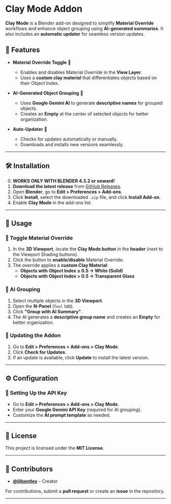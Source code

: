 # Clay Mode Addon

**Clay Mode** is a Blender add-on designed to simplify **Material Override** workflows and enhance object grouping using **AI-generated summaries**. It also includes an **automatic updater** for seamless version updates.

## **📌 Features**
- **Material Override Toggle** 🎨
  - Enables and disables Material Override in the **View Layer**.
  - Uses a **custom clay material** that differentiates objects based on their Object Index.

- **AI-Generated Object Grouping** 🧠
  - Uses **Google Gemini AI** to generate **descriptive names** for grouped objects.
  - Creates an **Empty** at the center of selected objects for better organization.

- **Auto-Updater** 🚀
  - Checks for updates automatically or manually.
  - Downloads and installs new versions seamlessly.

---

## **🛠️ Installation**
0. **WORKS ONLY WITH BLENDER 4.3.2 or onward!**
1. **Download the latest release** from [GitHub Releases](https://github.com/lilbentley/clay_mode/releases).
2. Open **Blender**, go to **Edit > Preferences > Add-ons**.
3. Click **Install**, select the downloaded `.zip` file, and click **Install Add-on**.
4. Enable **Clay Mode** in the add-ons list.

---

## **📖 Usage**

### **🔘 Toggle Material Override**
1. In the **3D Viewport**, locate the **Clay Mode button** in the **header** (next to the Viewport Shading buttons).
2. Click the button to **enable/disable** Material Override.
3. The override applies a **custom Clay Material**:
   - **Objects with Object Index ≤ 0.5 → White (Solid)**
   - **Objects with Object Index > 0.5 → Transparent Glass**
   
### **🧠 AI Grouping**
1. Select multiple objects in the **3D Viewport**.
2. Open the **N-Panel** (`Tool` tab).
3. Click **"Group with AI Summary"**.
4. The AI generates a **descriptive group name** and creates an **Empty** for better organization.

### **🔄 Updating the Addon**
1. Go to **Edit > Preferences > Add-ons > Clay Mode**.
2. Click **Check for Updates**.
3. If an update is available, click **Update** to install the latest version.

---

## **⚙️ Configuration**
### **🔑 Setting Up the API Key**
- Go to **Edit > Preferences > Add-ons > Clay Mode**.
- Enter your **Google Gemini API Key** (required for AI grouping).
- Customize the **AI prompt template** as needed.

---

## **📜 License**
This project is licensed under the **MIT License**.

---

## **📣 Contributors**
- **[@lilbentley](https://github.com/lilbentley)** - Creator

For contributions, submit a **pull request** or create an **issue** in the repository.

---
